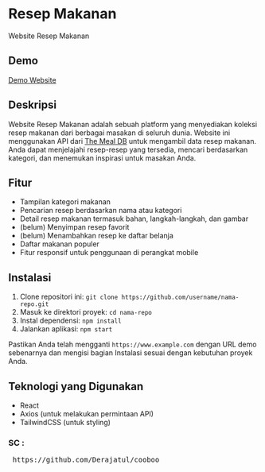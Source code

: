 # Resep Makanan

Website Resep Makanan

## Demo

[Demo Website](https://cooboo.vercel.app/)

## Deskripsi

Website Resep Makanan adalah sebuah platform yang menyediakan koleksi resep makanan dari berbagai masakan di seluruh dunia. Website ini menggunakan API dari [The Meal DB](https://www.themealdb.com/api.php) untuk mengambil data resep makanan. Anda dapat menjelajahi resep-resep yang tersedia, mencari berdasarkan kategori, dan menemukan inspirasi untuk masakan Anda.

## Fitur

- Tampilan kategori makanan
- Pencarian resep berdasarkan nama atau kategori
- Detail resep makanan termasuk bahan, langkah-langkah, dan gambar
- (belum) Menyimpan resep favorit
- (belum) Menambahkan resep ke daftar belanja
- Daftar makanan populer
- Fitur responsif untuk penggunaan di perangkat mobile

## Instalasi

1. Clone repositori ini: `git clone https://github.com/username/nama-repo.git`
2. Masuk ke direktori proyek: `cd nama-repo`
3. Instal dependensi: `npm install`
4. Jalankan aplikasi: `npm start`

Pastikan Anda telah mengganti `https://www.example.com` dengan URL demo sebenarnya dan mengisi bagian Instalasi sesuai dengan kebutuhan proyek Anda.

## Teknologi yang Digunakan

- React
- Axios (untuk melakukan permintaan API)
- TailwindCSS (untuk styling)


### SC : 
<pre> https://github.com/Derajatul/cooboo </pre>